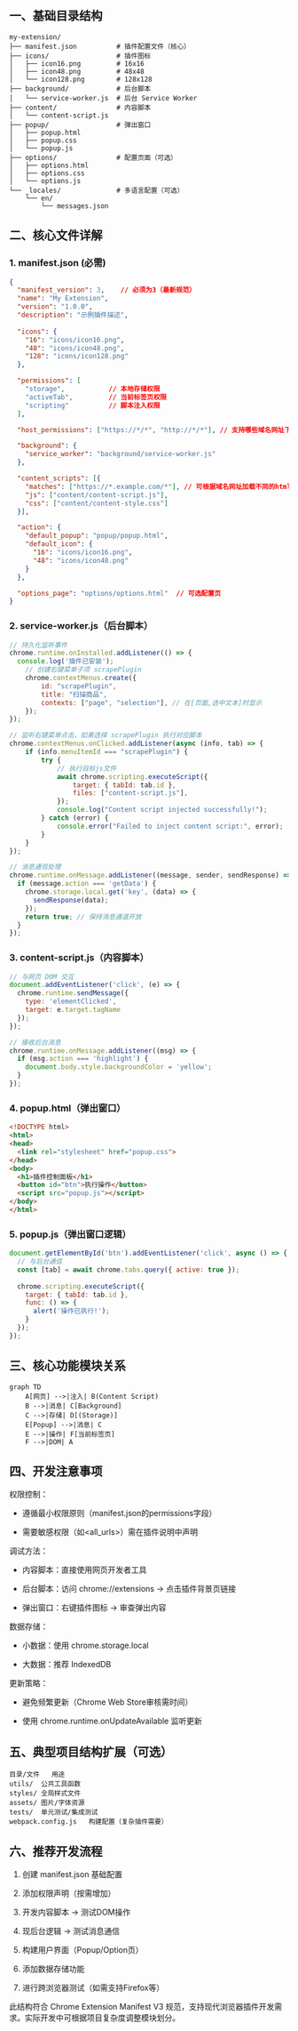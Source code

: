 ## 一、基础目录结构
```
my-extension/
├── manifest.json          # 插件配置文件（核心）
├── icons/                 # 插件图标
│   ├── icon16.png         # 16x16
│   ├── icon48.png         # 48x48
│   └── icon128.png        # 128x128
├── background/            # 后台脚本
│   └── service-worker.js  # 后台 Service Worker
├── content/               # 内容脚本
│   └── content-script.js  
├── popup/                 # 弹出窗口
│   ├── popup.html
│   ├── popup.css
│   └── popup.js
├── options/               # 配置页面（可选）
│   ├── options.html
│   ├── options.css
│   └── options.js
└── _locales/              # 多语言配置（可选）
    └── en/
        └── messages.json
```

## 二、核心文件详解

### 1. manifest.json (必需)

```json
{
  "manifest_version": 3,    // 必须为3（最新规范）
  "name": "My Extension",
  "version": "1.0.0",
  "description": "示例插件描述",
  
  "icons": {
    "16": "icons/icon16.png",
    "48": "icons/icon48.png",
    "128": "icons/icon128.png"
  },

  "permissions": [
    "storage",           // 本地存储权限
    "activeTab",         // 当前标签页权限
    "scripting"          // 脚本注入权限
  ],

  "host_permissions": ["https://*/*", "http://*/*"], // 支持哪些域名网址下可使用脚本功能 * 表示不作限制

  "background": {
    "service_worker": "background/service-worker.js"
  },

  "content_scripts": [{
    "matches": ["https://*.example.com/*"], // 可根据域名网址加载不同的html资源
    "js": ["content/content-script.js"],
    "css": ["content/content-style.css"]
  }],

  "action": {
    "default_popup": "popup/popup.html",
    "default_icon": {
      "16": "icons/icon16.png",
      "48": "icons/icon48.png"
    }
  },

  "options_page": "options/options.html"  // 可选配置页
}
```

### 2. service-worker.js（后台脚本）

```javascript
// 持久化监听事件
chrome.runtime.onInstalled.addListener(() => {
  console.log('插件已安装');
    // 创建右键菜单子项 scrapePlugin
  	chrome.contextMenus.create({
		id: "scrapePlugin",
		title: "扫描商品",
		contexts: ["page", "selection"], // 在[页面,选中文本]时显示
	});
});

// 监听右键菜单点击，如果选择 scrapePlugin 执行对应脚本
chrome.contextMenus.onClicked.addListener(async (info, tab) => {
	if (info.menuItemId === "scrapePlugin") {
		try {
            // 执行目标js文件
			await chrome.scripting.executeScript({
				target: { tabId: tab.id },
				files: ["content-script.js"],
			});
			console.log("Content script injected successfully!");
		} catch (error) {
			console.error("Failed to inject content script:", error);
		}
	}
});

// 消息通信处理
chrome.runtime.onMessage.addListener((message, sender, sendResponse) => {
  if (message.action === 'getData') {
    chrome.storage.local.get('key', (data) => {
      sendResponse(data);
    });
    return true; // 保持消息通道开放
  } 
});

```

### 3. content-script.js（内容脚本）

```javascript
// 与网页 DOM 交互
document.addEventListener('click', (e) => {
  chrome.runtime.sendMessage({
    type: 'elementClicked',
    target: e.target.tagName
  });
});

// 接收后台消息
chrome.runtime.onMessage.addListener((msg) => {
  if (msg.action === 'highlight') {
    document.body.style.backgroundColor = 'yellow';
  }
});
```

### 4. popup.html（弹出窗口）

```html
<!DOCTYPE html>
<html>
<head>
  <link rel="stylesheet" href="popup.css">
</head>
<body>
  <h1>插件控制面板</h1>
  <button id="btn">执行操作</button>
  <script src="popup.js"></script>
</body>
</html>
```

### 5. popup.js（弹出窗口逻辑）

```javascript
document.getElementById('btn').addEventListener('click', async () => {
  // 与后台通信
  const [tab] = await chrome.tabs.query({ active: true });
  
  chrome.scripting.executeScript({
    target: { tabId: tab.id },
    func: () => {
      alert('操作已执行!');
    }
  });
});
```

## 三、核心功能模块关系

```mermaid
graph TD
    A[网页] -->|注入| B(Content Script)
    B -->|消息| C[Background]
    C -->|存储| D[(Storage)]
    E[Popup] -->|消息| C
    E -->|操作| F[当前标签页]
    F -->|DOM| A
``` 

## 四、开发注意事项

权限控制：

- 遵循最小权限原则（manifest.json的permissions字段）

- 需要敏感权限（如<all_urls>）需在插件说明中声明

调试方法：

- 内容脚本：直接使用网页开发者工具

- 后台脚本：访问 chrome://extensions → 点击插件背景页链接

- 弹出窗口：右键插件图标 → 审查弹出内容

数据存储：

- 小数据：使用 chrome.storage.local

- 大数据：推荐 IndexedDB

更新策略：

- 避免频繁更新（Chrome Web Store审核需时间）

- 使用 chrome.runtime.onUpdateAvailable 监听更新

## 五、典型项目结构扩展（可选）

```
目录/文件	用途
utils/	公共工具函数
styles/	全局样式文件
assets/	图片/字体资源
tests/	单元测试/集成测试
webpack.config.js	构建配置（复杂插件需要）
```

## 六、推荐开发流程

1. 创建 manifest.json 基础配置

2. 添加权限声明（按需增加）

3. 开发内容脚本 → 测试DOM操作

4. 现后台逻辑 → 测试消息通信

5. 构建用户界面（Popup/Option页）

6. 添加数据存储功能

7. 进行跨浏览器测试（如需支持Firefox等）

此结构符合 Chrome Extension Manifest V3 规范，支持现代浏览器插件开发需求。实际开发中可根据项目复杂度调整模块划分。